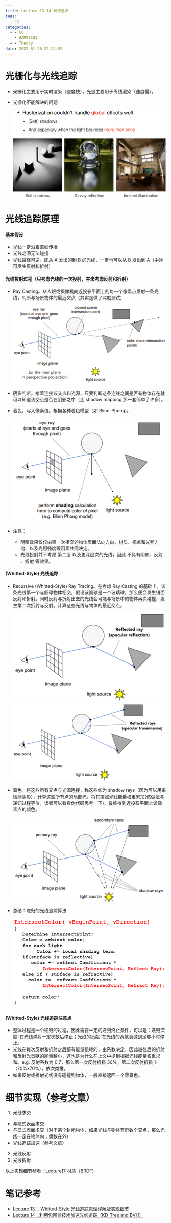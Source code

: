 ```yaml
---
title: Lecture 13-14 光线追踪
tags:
  - CG
categories:
  - - CG
    - GAMES101
  - - Theory
date: 2022-01-20 22:24:52
---
```


# 光栅化与光线追踪

- 光栅化主要用于实时渲染（速度快），光追主要用于离线渲染（速度慢）。
- 光栅化不能解决的问题

  ![](Lecture-13-14-光线追踪/05a9ebe9-d09b-4a7b-8f0a-76924abd7de6-11709514.jpg)

# 光线追踪原理

#### 基本假设

- 光线一定沿着直线传播
- 光线之间无法碰撞
- 光线路径可逆，即从 A 发出的到 B 的光线，一定也可以从 B 发出到 A（中途可发生反射和折射）

#### 光线投射过程（只考虑光线的一次投射，并未考虑反射和折射）

- Ray Casting。从人眼或摄像机向近投影平面上的每一个像素点发射一条光线，判断与场景物体的最近交点（其实是做了深度测试）

  ![](Lecture-13-14-光线追踪/6cd29b8d-4eb0-4a8f-b424-751d1127ca85-11709514.jpg)

- 阴影判断。接着连接该交点和光源，只要判断这条连线之间是否有物体存在就可以知道该交点是否在阴影之中（比 shadow mapping 那一套简单了许多）。
- 着色，写入像素值。根据各种着色模型（如 Blinn-Phong)。

  ![](Lecture-13-14-光线追踪/4aef80f5-3e83-4d63-bd90-4697b7068480-11709514.jpg)

- 注意：

  - 明暗效果仅仅由第一次相交的物体表面法向方向、材质、视点和光照方向、以及光照强度等因素共同决定。
  - 光线投射并不考虑 第二层 以及更深层次的光线，因此 不具有阴影、反射 、折射 等效果。

#### (Whitted-Style) 光线追踪

- Recursive (Whitted-Style) Ray Tracing。在考虑 Ray Casting 的基础上，该条光线第一个与圆球物体相交，假设该圆球是一个玻璃球，那么便会发生镜面反射和折射。同时反射与折射出去的光线会可能与场景中的物体再次碰撞，发生第二次折射与反射。计算这些光线与物体的最近交点。

  ![](Lecture-13-14-光线追踪/4016976d-f6b0-4f90-90a1-318bfd876cfd-11709514.jpg)
  ![](Lecture-13-14-光线追踪/4a35ccd5-5c41-4918-b933-6be146bec18e-11709514.jpg)

- 着色。将这些所有交点与光源连接，称这些线为 shadow rays（因为可以用来检测阴影），计算这些所有点的局部光。将其按照光线能量权重累加(该做法与递归过程等价，读者可以看看伪代码思考一下)，最终得到近投影平面上该像素点的颜色。

  ![](Lecture-13-14-光线追踪/f0a8be5f-bfea-4601-888d-56d20708dae3-11709514.jpg)

- 总结：递归的光线追踪算法

  ![](Lecture-13-14-光线追踪/8e9ce952-9c18-4177-a269-5f8b098a1a12-11709514.jpg)

#### (Whitted-Style) 光线追踪注意点

- 整体过程是一个递归的过程，因此需要一定的递归终止条件，可以是：递归深度-在光线弹射一定次数后停止；光线的贡献-在光线的贡献衰减到足够小时停止。
- 光线在每次反射和折射之后都有能量损耗的，由系数决定，因此越往后的折射和反射光贡献的能量越小，这也是为什么在上文中提到根据光线能量权重求和。e.g. 反射系数为 0.7，那么第一次反射折损 30%，第二次反射折损 1-（70%x70%），依次类推。
- 如果反射或折射光线没有碰撞到物体，一般直接返回一个背景色。

# 细节实现（[参考文章](https://blog.csdn.net/qq_38065509/article/details/106299336)）

1. 光线求交

- 与隐式表面求交
- 与显式表面求交（对于某个封闭物体，如果光线与物体有奇数个交点，那么光线一定在物体内；偶数在外）
- 光线追踪加速（[参考文章](https://blog.csdn.net/qq_38065509/article/details/106396844)）

2. 光线反射
3. 光线折射

以上实现细节参看：[Lecture17 材质（BRDF）](https://dreamfields.github.io/2022/02/08/Lecture-17-%E6%9D%90%E8%B4%A8/)

# 笔记参考

- [Lecture 13： Whitted-Style 光线追踪原理详解及实现细节](https://zhuanlan.zhihu.com/p/144403005)
- [Lecture 14：利用包围盒技术加速光线追踪（KD-Tree and BVH）](https://zhuanlan.zhihu.com/p/144403802)
